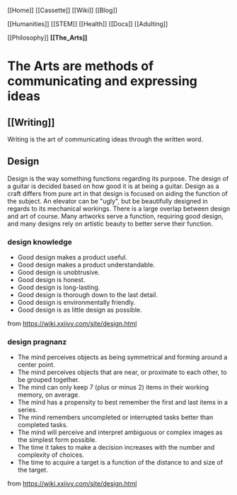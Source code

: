[[Home]]
[[Cassette]]
[[Wiki]]
[[Blog]]

[[Humanities]]
[[STEM]]
[[Health]]
[[Docs]]
[[Adulting]]

[[Philosophy]]
**[[The_Arts]]**
# The Arts are methods of communicating and expressing ideas
## [[Writing]]
Writing is the art of communicating ideas through the written word.

## Design
Design is the way something functions regarding its purpose. The design of a guitar is decided based on how good it is at being a guitar. Design as a craft differs from pure art in that design is focused on aiding the function of the subject. An elevator can be "ugly", but be beautifully designed in regards to its mechanical workings. There is a large overlap between design and art of course. Many artworks serve a function, requiring good design, and many designs rely on artistic beauty to better serve their function.

### design knowledge
-   Good design makes a product useful.
-   Good design makes a product understandable.
-   Good design is unobtrusive.
-   Good design is honest.
-   Good design is long-lasting.
-   Good design is thorough down to the last detail.
-   Good design is environmentally friendly.
-   Good design is as little design as possible.

from https://wiki.xxiivv.com/site/design.html

### design pragnanz

-   The mind perceives objects as being symmetrical and forming around a center point.
-   The mind perceives objects that are near, or proximate to each other, to be grouped together.
-   The mind can only keep 7 (plus or minus 2) items in their working memory, on average.
-   The mind has a propensity to best remember the first and last items in a series.
-   The mind remembers uncompleted or interrupted tasks better than completed tasks.
-   The mind will perceive and interpret ambiguous or complex images as the simplest form possible.
-   The time it takes to make a decision increases with the number and complexity of choices.
-   The time to acquire a target is a function of the distance to and size of the target.

from https://wiki.xxiivv.com/site/design.html

